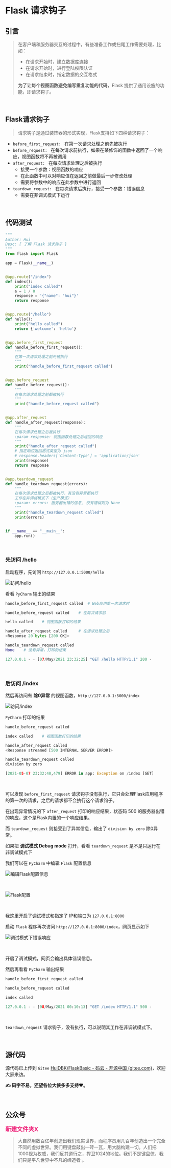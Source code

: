 # Flask 请求钩子

## 引言

> 在客户端和服务器交互的过程中，有些准备工作或扫尾工作需要处理，比如：
>
> - 在请求开始时，建立数据库连接
> - 在请求开始时，进行登陆权限认证
> - 在请求结束时，指定数据的交互格式
>
> **为了让每个视图函数避免编写重复功能的代码**，Flask 提供了通用设施的功能，即请求钩子。

<br/>

## Flask请求钩子

> 请求钩子是通过装饰器的形式实现，Flask支持如下四种请求钩子：

- `before_first_request: ` 在第一次请求处理之前先被执行
- `before_request: ` 在每次请求前执行，如果在某修饰的函数中返回了一个响应，视图函数将不再被调用
- `after_request: ` 在每次请求处理之后被执行
  - 接受一个参数：视图函数的响应
  - 在此函数中可以对响应值在返回之前做最后一步修改处理
  - 需要将参数中的响应在此参数中进行返回
- `teardown_request: ` 在每次请求后执行，接受一个参数：错误信息
  - 需要在非调式模式下运行

<br/>

## 代码测试

```python
"""
Author: Hui
Desc: { 了解 Flask 请求钩子 }
"""
from flask import Flask

app = Flask(__name__)


@app.route("/index")
def index():
    print("index called")
    a = 1 / 0
    response = '{"name": "hui"}'
    return response


@app.route("/hello")
def hello():
    print("hello called")
    return {'welcome': 'hello'}


@app.before_first_request
def handle_before_first_request():
    """
    在第一次请求处理之前先被执行
    """
    print("handle_before_first_request called")


@app.before_request
def handle_before_request():
    """
    在每次请求处理之前都被执行
    """
    print("handle_before_request called")


@app.after_request
def handle_after_request(response):
    """
    在每次请求处理之后被执行
    :param response: 视图函数处理之后返回的响应
    """
    print("handle_after_request called")
    # 指定响应返回格式类型为 json
    # response.headers['Content-Type'] = 'application/json'
    print(response)
    return response


@app.teardown_request
def handle_teardown_request(errors):
    """
    在每次请求处理之后都被执行，有没有异常都执行
    工作在非调试模式下（生产模式）
    :param: errors: 服务器出错的信息, 没有错误则为 None
    """
    print("handle_teardown_request called")
    print(errors)


if __name__ == "__main__":
    app.run()

```

<br/>

### 先访问 /hello

启动程序，先访问 `http://127.0.0.1:5000/hello` 

![访问/hello](https://p9-juejin.byteimg.com/tos-cn-i-k3u1fbpfcp/99f745470c9544dfa3fcbb7f14575a12~tplv-k3u1fbpfcp-watermark.image)

看看 `PyCharm` 输出的结果

```python
handle_before_first_request called	# Web应用第一次请求时

handle_before_request called	# 在每次请求前

hello called	# 视图函数打印的结果

handle_after_request called		# 在请求处理之后
<Response 20 bytes [200 OK]>

handle_teardown_request called
None	# 没有异常，打印的结果

127.0.0.1 - - [07/May/2021 23:32:25] "GET /hello HTTP/1.1" 200 -
```

<br/>

### 后访问 /index

然后再访问有 **除0异常** 的视图函数，`http://127.0.0.1:5000/index`

![访问/index](https://p9-juejin.byteimg.com/tos-cn-i-k3u1fbpfcp/c7ed1ff9cd074bafb588fd67fd9af113~tplv-k3u1fbpfcp-watermark.image)

`PyCharm` 打印的结果

```python
handle_before_request called

index called	# 视图函数打印的结果

handle_after_request called
<Response streamed [500 INTERNAL SERVER ERROR]>

handle_teardown_request called
division by zero

[2021-05-07 23:32:40,479] ERROR in app: Exception on /index [GET]
```

<br/>

可以发现 `before_first_request` 请求钩子没有执行，它只会处理Flask应用程序的第一次的请求，之后的请求都不会执行这个请求钩子。

在出现异常情况的下 `after_request` 打印的响应结果，状态码 500 的服务器出错的响应，这个是Flask内置的一个响应结果。

而 `teardown_request` 则接受到了异常信息，输出了 `division by zero` 除0异常。

如果把 **调试模式 Debug mode** 打开，看看 `teardown_request` 是不是只运行在 非调试模式下

我们可以在 `PyCharm` 中编辑 `Flask` 配置信息

![编辑Flask配置信息](https://p9-juejin.byteimg.com/tos-cn-i-k3u1fbpfcp/95e32b90bb1d4ada805992ca4569f9bb~tplv-k3u1fbpfcp-watermark.image)

<br/>

![Flask配置](https://p1-juejin.byteimg.com/tos-cn-i-k3u1fbpfcp/4d06bca65fcc46a79f24896bfe9817a2~tplv-k3u1fbpfcp-watermark.image)

<br/>

我这里开启了调试模式和指定了 IP和端口为 `127.0.0.1:8000` 

启动 `Flask` 程序再次访问 `http://127.0.0.1:8000/index`，网页显示如下

![调试模式下错误响应](https://p1-juejin.byteimg.com/tos-cn-i-k3u1fbpfcp/8f14ab7d3935466d81cf0434abb7b653~tplv-k3u1fbpfcp-watermark.image)

<br/>

开启了调试模式，网页会输出具体错误信息。

然后再看看 `PyCharm` 输出结果

```python
handle_before_first_request called

handle_before_request called

index called

127.0.0.1 - - [08/May/2021 00:10:13] "GET /index HTTP/1.1" 500 -
```

<br/>

 `teardown_request` 请求钩子，没有执行，可以说明其工作在非调试模式下。

<br/>

## 源代码

源代码已上传到 `Gitee` [HuiDBK/FlaskBasic - 码云 - 开源中国 (gitee.com)](https://gitee.com/huiDBK/flask-basic/tree/master)，欢迎大家来访。

**✍ 码字不易，还望各位大侠多多支持❤️。**

<br/>

## 公众号
**<font size=4em color=#EE2178 >  新建文件夹X</font>**

> 大自然用数百亿年创造出我们现实世界，而程序员用几百年创造出一个完全不同的虚拟世界。我们用键盘敲出一砖一瓦，用大脑构建一切。人们把1000视为权威，我们反其道行之，捍卫1024的地位。我们不是键盘侠，我们只是平凡世界中不凡的缔造者 。